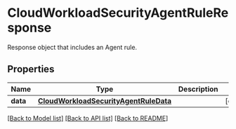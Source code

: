 # CloudWorkloadSecurityAgentRuleResponse

Response object that includes an Agent rule.

## Properties

| Name     | Type                                                                            | Description | Notes      |
| -------- | ------------------------------------------------------------------------------- | ----------- | ---------- |
| **data** | [**CloudWorkloadSecurityAgentRuleData**](CloudWorkloadSecurityAgentRuleData.md) |             | [optional] |

[[Back to Model list]](README.md#documentation-for-models) [[Back to API list]](README.md#documentation-for-api-endpoints) [[Back to README]](README.md)
